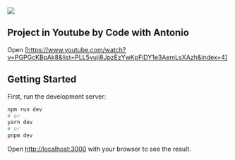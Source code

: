 <img src="https://i.ibb.co/YLqRVX7/Captura-de-Tela-2023-07-26-a-s-19-27-27.png">

## Project in Youtube by Code with Antonio

Open [https://www.youtube.com/watch?v=PGPGcKBpAk8&list=PLL5vuji8JpzEzYwKpFiDY1e3AemLsXAzh&index=4]

## Getting Started

First, run the development server:

```bash
npm run dev
# or
yarn dev
# or
pnpm dev
```

Open [http://localhost:3000](http://localhost:3000) with your browser to see the result.
